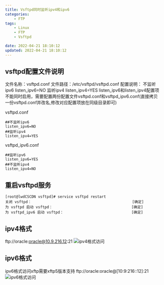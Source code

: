 ```yaml
---
title: Vsftpd同时监听ipv4和ipv6
categories: 
	- FTP
tags: 
	- Linux
	- FTP
	- Vsftpd

date: 2022-04-21 18:10:12
updated: 2022-04-21 18:10:12
---
```

 

## <span id="inline-blue">vsftpd配置文件说明</span>
文件名称：vsftpd.conf
文件路径：/etc/vsftpd/vsftpd.conf
配置说明：
不监听ipv6
listen_ipv6=NO
监听ipv4
listen_ipv4=YES
listen_ipv6和listen_ipv4配置项不能同时启用，需要配置两份配置文件vsftpd.conf和vsftpd_ipv6.conf(直接拷贝一份vsftpd.conf并改名,修改对应配置项放在同级目录即可)

vsftpd.conf
```shell
##不监听ipv6
listen_ipv6=NO
##监听ipv4
listen_ipv4=YES
```
vsftpd_ipv6.conf
```shell
##监听ipv6
listen_ipv6=YES
##不监听ipv4
listen_ipv4=NO
```
## <span id="inline-blue">重启vsftpd服务</span>
```shell
[root@lwdCSCDN vsftpd]# service vsftpd restart
关闭 vsftpd：                                              [确定]
为 vsftpd 启动 vsftpd：                                    [确定]
为 vsftpd_ipv6 启动 vsftpd：                               [确定]
```
## <span id="inline-blue">ipv4格式</span>

ftp://oracle:oracle@10.9.216.12:21
![ipv4格式访问](/images/linux/LF_20220422_001.png)
## <span id="inline-blue">ipv6格式</span>
ipv6格式访问xftp需要xftp5版本支持
ftp://oracle:oracle@[10:9:216::12]:21
![ipv6格式访问](/images/linux/LF_20220422_002.png)



